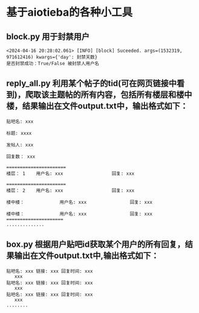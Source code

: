 # 基于aiotieba的各种小工具
## block.py 用于封禁用户
```
<2024-04-16 20:28:02.061> [INFO] [block] Suceeded. args=(1532319, 971612416) kwargs={'day': 封禁天数}
是否封禁成功：True/False 被封禁人用户名 
```
## reply_all.py 利用某个帖子的tid(可在网页链接中看到)，爬取该主题帖的所有内容，包括所有楼层和楼中楼，结果输出在文件output.txt中，输出格式如下：
```
贴吧名: xxx

标题: xxxx

发帖人: xxx

回复数： xxx

======================
楼层： 1    用户名: xxx                  回复: xxx

======================
楼层： 2    用户名: xxx                  回复: xxx

楼中楼：             用户名: xxx                回复: xxx

楼中楼：             用户名: xxx                回复: xxx
=====================
..............
```
## box.py 根据用户贴吧id获取某个用户的所有回复，结果输出在文件output.txt中,输出格式如下：
```
贴吧名: xxx 链接: xxx 回复时间: xxx
   xxx
贴吧名: xxx 链接: xxx 回复时间: xxx
   xxx
贴吧名: xxx 链接: xxx 回复时间: xxx
   xxx
........
```
